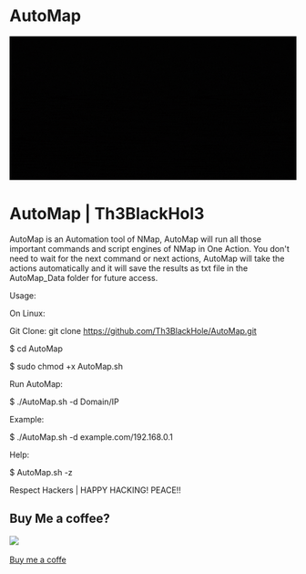 # AutoMap

<p align="center">
  <img src="https://github.com/Th3BlackHol3/AutoMap/blob/main/Th3BlackHol3%20%20AutoMap.gif">
</p>

# AutoMap | Th3BlackHol3

AutoMap is an Automation tool of NMap, AutoMap will run all those important commands and script engines of NMap in One Action. You don't need to wait for the next command or next actions, AutoMap will take the actions automatically and it will save the results as txt file in the AutoMap_Data folder for future access.

Usage:

On Linux:

Git Clone: git clone https://github.com/Th3BlackHole/AutoMap.git

$ cd AutoMap

$ sudo chmod +x AutoMap.sh

Run AutoMap:

$ ./AutoMap.sh -d Domain/IP

Example:

$ ./AutoMap.sh -d example.com/192.168.0.1

Help:

$ AutoMap.sh -z

Respect Hackers | HAPPY HACKING!  PEACE!!

## Buy Me a coffee?

<img src="https://play-lh.googleusercontent.com/aMb_Qiolzkq8OxtQZ3Af2j8Zsp-ZZcNetR9O4xSjxH94gMA5c5gpRVbpg-3f_0L7vlo" height="50" widght="50">

[Buy me a coffe](https://www.buymeacoffee.com/Th3BlackHol3)
